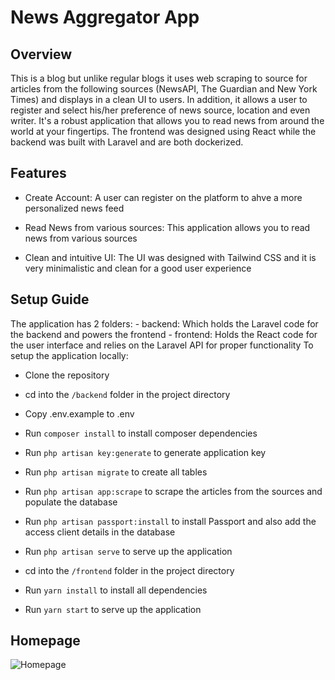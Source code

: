 # News Aggregator App

## Overview
This is a blog but unlike regular blogs it uses web scraping to source for articles from the following sources (NewsAPI, The Guardian and New York Times) and displays in a clean UI to users. In addition, it allows a user to register and select his/her preference of news source, location and even writer. It's a robust application that allows you to read news from around the world at your fingertips. 
The frontend was designed using React while the backend was built with Laravel and are both dockerized.

## Features
- Create Account: A user can register on the platform to ahve a more personalized news feed

- Read News from various sources: This application allows you to read news from various sources

- Clean and intuitive UI: The UI was designed with Tailwind CSS and it is very minimalistic and clean for a good user experience

## Setup Guide
The application has 2 folders:
    - backend: Which holds the Laravel code for the backend and powers the frontend
    - frontend: Holds the React code for the user interface and relies on the Laravel API for proper functionality
To setup the application locally:
- Clone the repository
- cd into the `/backend` folder in the project directory
- Copy .env.example to .env
- Run ```composer install``` to install composer dependencies
- Run ```php artisan key:generate``` to generate application key
- Run ```php artisan migrate``` to create all tables
- Run ```php artisan app:scrape``` to scrape the articles from the sources and populate the database
- Run ```php artisan passport:install``` to install Passport and also add the access client details in the database
- Run ```php artisan serve``` to serve up the application

- cd into the `/frontend` folder in the project directory
- Run `yarn install` to install all dependencies
- Run `yarn start` to serve up the application

## Homepage
![Homepage](./images/homepage.png)